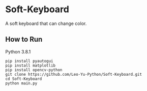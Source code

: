 # Soft-Keyboard
A soft keyboard that can change color.
## How to Run
Python 3.8.1
```
pip install pyautogui
pip install matplotlib
pip install opencv-python
git clone https://github.com/Leo-Yu-Python/Soft-Keyboard.git
cd Soft-Keyboard
python main.py
```
